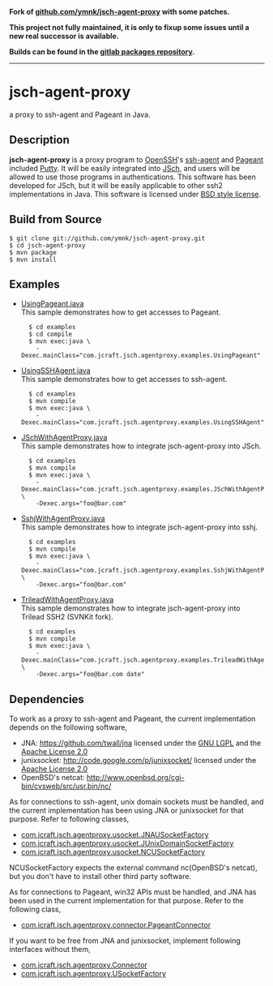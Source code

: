 **Fork of [github.com/ymnk/jsch-agent-proxy](https://github.com/ymnk/jsch-agent-proxy) with some patches.**

**This project not fully maintained, it is only to fixup some issues until a new real successor is available.**

**Builds can be found in the [gitlab packages repository](https://gitlab.com/tristanlins/jsch-agent-proxy/-/packages).**

---

# jsch-agent-proxy
a proxy to ssh-agent and Pageant in Java.

## Description
**jsch-agent-proxy** is a proxy program to [OpenSSH](http://www.openssh.com/)'s [ssh-agent](http://en.wikipedia.org/wiki/Ssh-agent) and [Pageant](http://en.wikipedia.org/wiki/PuTTY#Applications)
included [Putty](http://www.chiark.greenend.org.uk/~sgtatham/putty/).  It will be easily integrated into [JSch](http://www.jcraft.com/jsch/), and users
will be allowed to use those programs in authentications.
This software has been developed for JSch, but it will be easily
applicable to other ssh2 implementations in Java.
This software is licensed under [BSD style license](https://gitlab.com/tristanlins/jsch-agent-proxy/blob/master/LICENSE.txt).


## Build from Source
    $ git clone git://github.com/ymnk/jsch-agent-proxy.git
    $ cd jsch-agent-proxy
    $ mvn package
    $ mvn install

## Examples
+ [UsingPageant.java](https://gitlab.com/tristanlins/jsch-agent-proxy/blob/master/examples/src/main/java/com/jcraft/jsch/agentproxy/examples/UsingPageant.java)  
    This sample demonstrates how to get accesses to Pageant. 
 
		$ cd examples
		$ cd compile
		$ mvn exec:java \
		  -Dexec.mainClass="com.jcraft.jsch.agentproxy.examples.UsingPageant"

+ [UsingSSHAgent.java](https://gitlab.com/tristanlins/jsch-agent-proxy/blob/master/examples/src/main/java/com/jcraft/jsch/agentproxy/examples/UsingSSHAgent.java)  
    This sample demonstrates how to get accesses to ssh-agent.  

		$ cd examples
		$ mvn compile
		$ mvn exec:java \
		  -Dexec.mainClass="com.jcraft.jsch.agentproxy.examples.UsingSSHAgent"

+ [JSchWithAgentProxy.java](https://gitlab.com/tristanlins/jsch-agent-proxy/blob/master/examples/src/main/java/com/jcraft/jsch/agentproxy/examples/JSchWithAgentProxy.java)  
    This sample demonstrates how to integrate jsch-agent-proxy into JSch.  

		$ cd examples
		$ mvn compile
		$ mvn exec:java \
		  -Dexec.mainClass="com.jcraft.jsch.agentproxy.examples.JSchWithAgentProxy" \
		  -Dexec.args="foo@bar.com"

+ [SshjWithAgentProxy.java](https://gitlab.com/tristanlins/jsch-agent-proxy/blob/master/examples/src/main/java/com/jcraft/jsch/agentproxy/examples/SshjWithAgentProxy.java)  
    This sample demonstrates how to integrate jsch-agent-proxy into sshj.  

		$ cd examples
		$ mvn compile
		$ mvn exec:java \
		  -Dexec.mainClass="com.jcraft.jsch.agentproxy.examples.SshjWithAgentProxy" \
		  -Dexec.args="foo@bar.com"

+ [TrileadWithAgentProxy.java](https://gitlab.com/tristanlins/jsch-agent-proxy/blob/master/examples/src/main/java/com/jcraft/jsch/agentproxy/examples/TrileadWithAgentProxy.java)  
    This sample demonstrates how to integrate jsch-agent-proxy into Trilead SSH2 (SVNKit fork).  

		$ cd examples
		$ mvn compile
		$ mvn exec:java \
		  -Dexec.mainClass="com.jcraft.jsch.agentproxy.examples.TrileadWithAgentProxy" \
		  -Dexec.args="foo@bar.com date"

## Dependencies
To work as a proxy to ssh-agent and Pageant,
the current implementation depends on the following software,
 
+ JNA: https://github.com/twall/jna licensed under the [GNU LGPL](https://github.com/twall/jna/blob/master/LICENSE) and the [Apache License 2.0](http://code.google.com/p/junixsocket/source/browse/trunk/junixsocket/LICENSE.txt)
+ junixsocket: http://code.google.com/p/junixsocket/ licensed under the [Apache License 2.0](http://code.google.com/p/junixsocket/source/browse/trunk/junixsocket/LICENSE.txt)
+ OpenBSD's netcat: http://www.openbsd.org/cgi-bin/cvsweb/src/usr.bin/nc/

As for connections to ssh-agent, unix domain sockets must be
handled, and the current implementation has been using JNA or junixsocket for that purpose.  Refer to following classes,
 
+ [com.jcraft.jsch.agentproxy.usocket.JNAUSocketFactory](https://gitlab.com/tristanlins/jsch-agent-proxy/blob/master/jsch-agent-proxy-usocket-jna/src/main/java/com/jcraft/jsch/agentproxy/usocket/JNAUSocketFactory.java)
+ [com.jcraft.jsch.agentproxy.usocket.JUnixDomainSocketFactory](https://gitlab.com/tristanlins/jsch-agent-proxy/blob/master/jsch-agent-proxy-usocket-junixsocket/src/main/java/com/jcraft/jsch/agentproxy/usocket/JUnixDomainSocketFactory.java)
+ [com.jcraft.jsch.agentproxy.usocket.NCUSocketFactory](https://gitlab.com/tristanlins/jsch-agent-proxy/blob/master/jsch-agent-proxy-usocket-nc/src/main/java/com/jcraft/jsch/agentproxy/usocket/NCUSocketFactory.java)

NCUSocketFactory expects the external command nc(OpenBSD's netcat), but
you don't have to install other third party software. 

As for connections to Pageant, win32 APIs must be
handled, and JNA has been used in the current implementation for that purpose.  Refer to the following class,

+ [com.jcraft.jsch.agentproxy.connector.PageantConnector](https://gitlab.com/tristanlins/jsch-agent-proxy/blob/master/jsch-agent-proxy-pageant/src/main/java/com/jcraft/jsch/agentproxy/connector/PageantConnector.java)


If you want to be free from JNA and junixsocket,
implement following interfaces without them,

+ [com.jcraft.jsch.agentproxy.Connector](https://gitlab.com/tristanlins/jsch-agent-proxy/blob/master/jsch-agent-proxy-core/src/main/java/com/jcraft/jsch/agentproxy/Connector.java)
+ [com.jcraft.jsch.agentproxy.USocketFactory](https://gitlab.com/tristanlins/jsch-agent-proxy/blob/master/jsch-agent-proxy-core/src/main/java/com/jcraft/jsch/agentproxy/USocketFactory.java)
